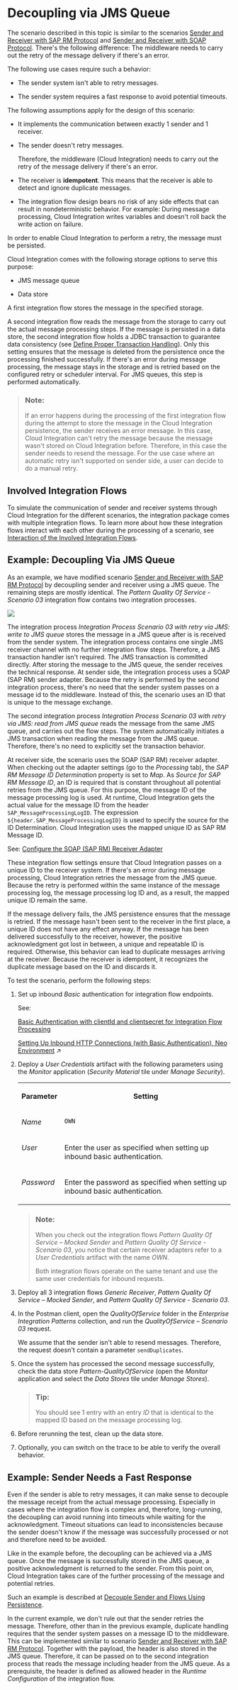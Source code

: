 <!-- loioecbde19b7d184f5e8528a936f0d5f780 -->

# Decoupling via JMS Queue

The scenario described in this topic is similar to the scenarios [Sender and Receiver with SAP RM Protocol](sender-and-receiver-with-sap-rm-protocol-9f3e2b6.md) and [Sender and Receiver with SOAP Protocol](sender-and-receiver-with-soap-protocol-cd4c6e0.md). There's the following difference: The middleware needs to carry out the retry of the message delivery if there's an error.

The following use cases require such a behavior:

-   The sender system isn't able to retry messages.

-   The sender system requires a fast response to avoid potential timeouts.


The following assumptions apply for the design of this scenario:

-   It implements the communication between exactly 1 sender and 1 receiver.

-   The sender doesn't retry messages.

    Therefore, the middleware \(Cloud Integration\) needs to carry out the retry of the message delivery if there's an error.

-   The receiver is **idempotent**. This means that the receiver is able to detect and ignore duplicate messages.

-   The integration flow design bears no risk of any side effects that can result in nondeterministic behavior. For example: During message processing, Cloud Integration writes variables and doesn't roll back the write action on failure.


In order to enable Cloud Integration to perform a retry, the message must be persisted.

Cloud Integration comes with the following storage options to serve this purpose:

-   JMS message queue

-   Data store


A first integration flow stores the message in the specified storage.

A second integration flow reads the message from the storage to carry out the actual message processing steps. If the message is persisted in a data store, the second integration flow holds a JDBC transaction to guarantee data consistency \(see [Define Proper Transaction Handling](define-proper-transaction-handling-1c31963.md)\). Only this setting ensures that the message is deleted from the persistence once the processing finished successfully. If there's an error during message processing, the message stays in the storage and is retried based on the configured retry or scheduler interval. For JMS queues, this step is performed automatically.

> ### Note:  
> If an error happens during the processing of the first integration flow during the attempt to store the message in the Cloud Integration persistence, the sender receives an error message. In this case, Cloud Integration can't retry the message because the message wasn't stored on Cloud Integration before. Therefore, in this case the sender needs to resend the message. For the use case where an automatic retry isn't supported on sender side, a user can decide to do a manual retry.



<a name="loioecbde19b7d184f5e8528a936f0d5f780__section_d1v_k4c_nrb"/>

## Involved Integration Flows

To simulate the communication of sender and receiver systems through Cloud Integration for the different scenarios, the integration package comes with multiple integration flows. To learn more about how these integration flows interact with each other during the processing of a scenario, see [Interaction of the Involved Integration Flows](interaction-of-the-involved-integration-flows-44be68d.md).



<a name="loioecbde19b7d184f5e8528a936f0d5f780__section_y3z_zpb_nrb"/>

## Example: Decoupling Via JMS Queue

As an example, we have modified scenario [Sender and Receiver with SAP RM Protocol](sender-and-receiver-with-sap-rm-protocol-9f3e2b6.md) by decoupling sender and receiver using a JMS queue. The remaining steps are mostly identical. The *Pattern Quality Of Service - Scenario 03* integration flow contains two integration processes.

![](images/Pattern_EO_03_11a25db.png)

The integration process *Integration Process Scenario 03 with retry via JMS: write to JMS queue* stores the message in a JMS queue after is is received from the sender system. The integration process contains one single JMS receiver channel with no further integration flow steps. Therefore, a JMS transaction handler isn't required. The JMS transaction is committed directly. After storing the message to the JMS queue, the sender receives the technical response. At sender side, the integration process uses a SOAP \(SAP RM\) sender adapter. Because the retry is performed by the second integration process, there's no need that the sender system passes on a message id to the middleware. Instead of this, the scenario uses an ID that is unique to the message exchange.

The second integration process *Integration Process Scenario 03 with retry via JMS: read from JMS queue* reads the message from the same JMS queue, and carries out the flow steps. The system automatically initiates a JMS transaction when reading the message from the JMS queue. Therefore, there's no need to explicitly set the transaction behavior.

At receiver side, the scenario uses the SOAP \(SAP RM\) receiver adapter. When checking out the adapter settings \(go to the *Processing* tab\), the *SAP RM Message ID Determination* property is set to *Map*. As *Source for SAP RM Message ID*, an ID is required that is constant throughout all potential retries from the JMS queue. For this purpose, the message ID of the message processing log is used. At runtime, Cloud Integration gets the actual value for the message ID from the header `SAP_MessageProcessingLogID`. The expression `${header.SAP_MessageProcessingLogID}` is used to specify the source for the ID Determination. Cloud Integration uses the mapped unique ID as SAP RM Message ID.

See: [Configure the SOAP \(SAP RM\) Receiver Adapter](configure-the-soap-sap-rm-receiver-adapter-8366495.md)

These integration flow settings ensure that Cloud Integration passes on a unique ID to the receiver system. If there's an error during message processing, Cloud Integration retries the message from the JMS queue. Because the retry is performed within the same instance of the message processing log, the message processing log ID and, as a result, the mapped unique ID remain the same.

If the message delivery fails, the JMS persistence ensures that the message is retried. If the message hasn't been sent to the receiver in the first place, a unique ID does not have any effect anyway. If the message has been delivered successfully to the receiver, however, the positive acknowledgment got lost in between, a unique and repeatable ID is required. Otherwise, this behavior can lead to duplicate messages arriving at the receiver. Because the receiver is idempotent, it recognizes the duplicate message based on the ID and discards it.

To test the scenario, perform the following steps:

1.  Set up inbound *Basic* authentication for integration flow endpoints.

    See:

    [Basic Authentication with clientId and clientsecret for Integration Flow Processing](../40-RemoteSystems/basic-authentication-with-clientid-and-clientsecret-for-integration-flow-processing-647eeb3.md)

    [Setting Up Inbound HTTP Connections (with Basic Authentication), Neo Environment](https://help.sap.com/viewer/368c481cd6954bdfa5d0435479fd4eaf/Cloud/en-US/391c45cfcd0f4435952ab085283b7f7d.html "") :arrow_upper_right:

2.  Deploy a *User Credentials* artifact with the following parameters using the *Monitor* application \(*Security Material* tile under *Manage Security*\).


    <table>
    <tr>
    <th valign="top">

    Parameter
    
    </th>
    <th valign="top">

    Setting
    
    </th>
    </tr>
    <tr>
    <td valign="top">
    
    *Name*
    
    </td>
    <td valign="top">
    
    `OWN`
    
    </td>
    </tr>
    <tr>
    <td valign="top">
    
    *User*
    
    </td>
    <td valign="top">
    
    Enter the user as specified when setting up inbound basic authentication.
    
    </td>
    </tr>
    <tr>
    <td valign="top">
    
    *Password*
    
    </td>
    <td valign="top">
    
    Enter the password as specified when setting up inbound basic authentication.
    
    </td>
    </tr>
    </table>
    
    > ### Note:  
    > When you check out the integration flows *Pattern Quality Of Service – Mocked Sender* and *Pattern Quality Of Service - Scenario 03*, you notice that certain receiver adapters refer to a *User Credentials* artifact with the name *OWN*.
    > 
    > Both integration flows operate on the same tenant and use the same user credentials for inbound requests.

3.  Deploy all 3 integration flows *Generic Receiver*, *Pattern Quality Of Service – Mocked Sender*, and *Pattern Quality Of Service - Scenario 03*.

4.  In the Postman client, open the *QualityOfService* folder in the *Enterprise Integration Patterns* collection, and run the *QualityOfService – Scenario 03* request.

    We assume that the sender isn't able to resend messages. Therefore, the request doesn't contain a parameter `sendDuplicates`.

5.  Once the system has processed the second message successfully, check the data store *Pattern-QualityOfService* \(open the *Monitor* application and select the *Data Stores* tile under *Manage Stores*\).

    > ### Tip:  
    > You should see 1 entry with an entry *ID* that is identical to the mapped ID based on the message processing log.

6.  Before rerunning the test, clean up the data store.

7.  Optionally, you can switch on the trace to be able to verify the overall behavior.




<a name="loioecbde19b7d184f5e8528a936f0d5f780__section_fcr_jtb_nrb"/>

## Example: Sender Needs a Fast Response

Even if the sender is able to retry messages, it can make sense to decouple the message receipt from the actual message processing. Especially in cases where the integration flow is complex and, therefore, long-running, the decoupling can avoid running into timeouts while waiting for the acknowledgment. Timeout situations can lead to inconsistencies because the sender doesn't know if the message was successfully processed or not and therefore need to be avoided.

Like in the example before, the decoupling can be achieved via a JMS queue. Once the message is successfully stored in the JMS queue, a positive acknowledgment is returned to the sender. From this point on, Cloud Integration takes care of the further processing of the message and potential retries.

Such an example is described at [Decouple Sender and Flows Using Persistence](decouple-sender-and-flows-using-persistence-c5591df.md).

In the current example, we don't rule out that the sender retries the message. Therefore, other than in the previous example, duplicate handling requires that the sender system passes on a message ID to the middleware. This can be implemented similar to scenario [Sender and Receiver with SAP RM Protocol](sender-and-receiver-with-sap-rm-protocol-9f3e2b6.md). Together with the payload, the header is also stored in the JMS queue. Therefore, it can be passed on to the second integration process that reads the message including header from the JMS queue. As a prerequisite, the header is defined as allowed header in the *Runtime Configuration* of the integration flow.

